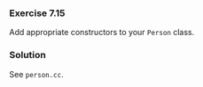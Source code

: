 ### Exercise 7.15

Add appropriate constructors to your `Person` class.

### Solution

See `person.cc`.
